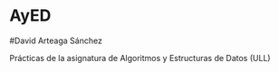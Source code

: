# AyED
#David Arteaga Sánchez

Prácticas de la asignatura de Algoritmos y Estructuras de Datos (ULL)
